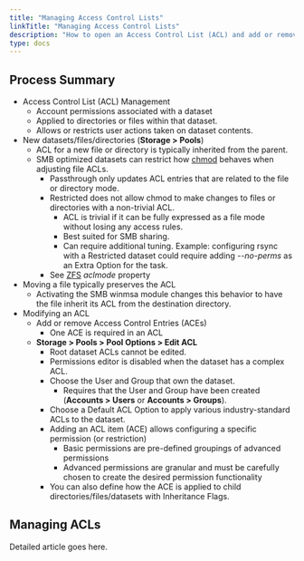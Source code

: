 ```yaml
---
title: "Managing Access Control Lists"
linkTitle: "Managing Access Control Lists"
description: "How to open an Access Control List (ACL) and add or remove Access Control Entries (ACEs)"
type: docs
---
```


## Process Summary

* Access Control List (ACL) Management
  * Account permissions associated with a dataset
  * Applied to directories or files within that dataset.
  * Allows or restricts user actions taken on dataset contents.
* New datasets/files/directories (**Storage > Pools**)
  * ACL for a new file or directory is typically inherited from the parent.
  * SMB optimized datasets can restrict how [chmod](https://www.freebsd.org/cgi/man.cgi?query=chmod) behaves when adjusting file ACLs.
    * Passthrough only updates ACL entries that are related to the file or directory mode.
    * Restricted does not allow chmod to make changes to files or directories with a non-trivial ACL.
      * ACL is trivial if it can be fully expressed as a file mode without losing any access rules.
      * Best suited for SMB sharing.
      * Can require additional tuning. Example: configuring rsync with a Restricted dataset could require adding *--no-perms* as an Extra Option for the task.
    * See [ZFS](https://www.freebsd.org/cgi/man.cgi?query=zfs) *aclmode* property
* Moving a file typically preserves the ACL
  * Activating the SMB winmsa module changes this behavior to have the file inherit its ACL from the destination directory.
* Modifying an ACL
  * Add or remove Access Control Entries (ACEs)
    * One ACE is required in an ACL
  * **Storage > Pools > Pool Options > Edit ACL**
    * Root dataset ACLs cannot be edited.
    * Permissions editor is disabled when the dataset has a complex ACL.
    * Choose the User and Group that own the dataset.
      * Requires that the User and Group have been created (**Accounts > Users** or **Accounts > Groups**).
    * Choose a Default ACL Option to apply various industry-standard ACLs to the dataset.
    * Adding an ACL item (ACE) allows configuring a specific permission (or restriction)
      * Basic permissions are pre-defined groupings of advanced permissions
      * Advanced permissions are granular and must be carefully chosen to create the desired permission functionality
    * You can also define how the ACE is applied to child directories/files/datasets with Inheritance Flags.

## Managing ACLs

Detailed article goes here.